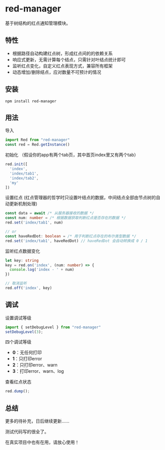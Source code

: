 # red-manager

基于树结构的红点通知管理模块。

## 特性

- 根据路径自动构建红点树，形成红点间的的依赖关系
- 响应式更新，无需计算每个结点，只需针对叶结点统计即可
- 监听红点变化，自定义红点表现方式，兼容所有框架
- 动态增加/删除结点，应对数量不可预计的情况

## 安装

```
npm install red-manager
```

## 用法

导入

```TypeScript
import Red from "red-manager"
const red = Red.getInstance()
```

初始化
（假设你的app有两个tab页，其中首页index里又有两个tab）
```TypeScript
red.init([
  'index',
  'index/tab1',
  'index/tab2',
  'my'
])
```

设置红点
(红点管理器的哲学时只设置叶结点的数据，中间结点全部由节点树的自动更新机制处理)
```TypeScript
const data = await /* 从服务器接收的数据 */
const num: number = /* 根据数据获取判断红点是否存在的数据 */
red.set('index/tab1', num)

// or
const haveRedDot: boolean = /* 用于判断红点存在的布尔类型数据 */
red.set('index/tab1', haveRedDot) // haveRedDot 会自动转换成 0 / 1
```

监听红点数据变化
```TypeScript
let key: string
key = red.on('index', (num: number) => {
  console.log('index - ' + num)
})

// 取消监听
red.off('index', key)
```


## 调试

设置调试等级

```TypeScript
import { setDebugLevel } from "red-manager"
setDebugLevel(3);
```

四个调试等级
- **0**：无任何打印
- **1**：只打印error
- **2**：只打印error、warn
- **3**：打印error、warn、log


查看红点状态
```TypeScript
red.dump();
```

## 总结

更多的待补充，日后继续更新......

测试代码写的很全了。

在真实项目中也有在用，请放心使用！


